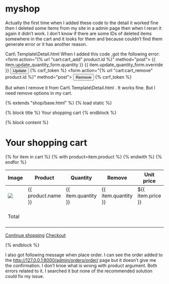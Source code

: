 # myshop
Actually the first time when I added these code to the detail it worked fine then I deleted some items from my site in a admin page then when I reran it again it didn’t work. I don’t know if there are some IDs of deleted items somewhere in the cart and it looks for them and because couldn’t find them generate error or it has another reason. 

Cart\ Template\Detail.html 
When I added this code ,got the following error:
    <form action="{% url "cart:cart_add" product.id %}" method="post">
                {{ item.update_quantity_form.quantity }}
                {{ item.update_quantity_form.override }}
                <input type="submit" value="Update">
                {% csrf_token %}
              </form>
            </td>
            <td>
              <form action="{% url "cart:cart_remove" product.id %}" method="post">
                <input type="submit" value="Remove">
                {% csrf_token %}
              </form>

 


But when I remove it from Cart\ Template\Detail.html . It works fine. But I need remove options in my cart. 

{% extends "shop/base.html" %}
{% load static %}

{% block title %}
  Your shopping cart
{% endblock %}

{% block content %}
  <h1>Your shopping cart</h1>
  <table class="cart">
    <thead>
      <tr>
        <th>Image</th>
        <th>Product</th>
        <th>Quantity</th>
        <th>Remove</th>
        <th>Unit price</th>
        <th>Price</th>
      </tr>
    </thead>
    <tbody>
      {% for item in cart %}
        {% with product=item.product %}
          <tr>
            <td>
              <a href="{{ product.get_absolute_url }}">
                <img src="{% if product.image %}{{ product.image.url }}
                {% else %}{% static "img/no_image.png" %}{% endif %}">
              </a>
            </td>
           <td>{{ product.name }}</td>
           <td>{{ item.quantity }}</td>
           <td>
            {{ item.quantity }}
          </td>
             <td class="num">${{ item.price }}</td>
            <td class="num">${{ item.total_price }}</td>
          </tr>
        {% endwith %}
      {% endfor %}
      <tr class="total">
        <td>Total</td>
        <td colspan="4"></td>
        <td class="num">${{ cart.get_total_price }}</td>
      </tr>
    </tbody>
  </table>
  <p class="text-right">
    <a href="{% url "shop:product_list" %}" class="button
    light">Continue shopping</a>
    <a href="{% url "orders:order_create" %}" class="button">Checkout</a>
  </p>
{% endblock %}


I also got following message when place order. I can see the order added to the http://127.0.0.1:8000/admin/orders/order/ page but it doesn’t give me the confirmation. I don’t knoe what is wrong with product argument. Both errors related to it. I searched it but none of the recommended solution could fix my issue.


 



